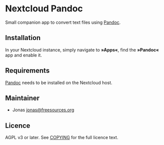 # Nextcloud Pandoc

Small companion app to convert text files using [Pandoc](https://pandoc.org/).

## Installation

In your Nextcloud instance, simply navigate to **»Apps«**, find the
**»Pandoc«** app and enable it.

## Requirements

[Pandoc](https://pandoc.org/) needs to be installed on the Nextcloud host.

## Maintainer

* Jonas <jonas@freesources.org>

## Licence

AGPL v3 or later. See [COPYING](COPYING) for the full licence text.

